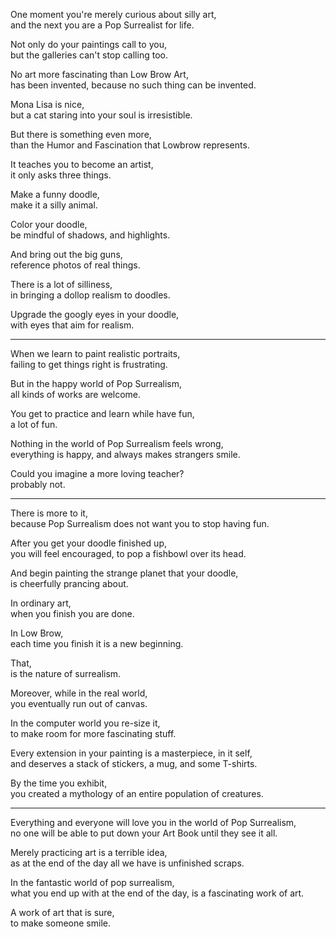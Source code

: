 One moment you're merely curious about silly art,\
and the next you are a Pop Surrealist for life.

Not only do your paintings call to you,\
but the galleries can't stop calling too.

No art more fascinating than Low Brow Art,\
has been invented, because no such thing can be invented.

Mona Lisa is nice,\
but a cat staring into your soul is irresistible.

But there is something even more,\
than the Humor and Fascination that Lowbrow represents.

It teaches you to become an artist,\
it only asks three things.

Make a funny doodle,\
make it a silly animal.

Color your doodle,\
be mindful of shadows, and highlights.

And bring out the big guns,\
reference photos of real things.

There is a lot of silliness,\
in bringing a dollop realism to doodles.

Upgrade the googly eyes in your doodle,\
with eyes that aim for realism.

---

When we learn to paint realistic portraits,\
failing to get things right is frustrating.

But in the happy world of Pop Surrealism,\
all kinds of works are welcome.

You get to practice and learn while have fun,\
a lot of fun.

Nothing in the world of Pop Surrealism feels wrong,\
everything is happy, and always makes strangers smile.

Could you imagine a more loving teacher?\
probably not.

---

There is more to it,\
because Pop Surrealism does not want you to stop having fun.

After you get your doodle finished up,\
you will feel encouraged, to pop a fishbowl over its head.

And begin painting the strange planet that your doodle,\
is cheerfully prancing about.

In ordinary art,\
when you finish you are done.

In Low Brow,\
each time you finish it is a new beginning.

That,\
is the nature of surrealism.

Moreover, while in the real world,\
you eventually run out of canvas.

In the computer world you re-size it,\
to make room for more fascinating stuff.

Every extension in your painting is a masterpiece, in it self,\
and deserves a stack of stickers, a mug, and some T-shirts.

By the time you exhibit,\
you created a mythology of an entire population of creatures.

---

Everything and everyone will love you in the world of Pop Surrealism,\
no one will be able to put down your Art Book until they see it all.

Merely practicing art is a terrible idea,\
as at the end of the day all we have is unfinished scraps.

In the fantastic world of pop surrealism,\
what you end up with at the end of the day, is a fascinating work of art.

A work of art that is sure,\
to make someone smile.
